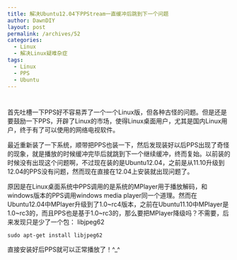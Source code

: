 ```yaml
---
title: 解决Ubuntu12.04下PPStream一直缓冲后跳到下一个问题
author: DawnDIY
layout: post
permalink: /archives/52
categories:
  - Linux
  - 解决Linux疑难杂症
tags:
  - Linux
  - PPS
  - Ubuntu
---
```

# 

首先吐槽一下PPS好不容易弄了一个一个Linux版，但各种古怪的问题。但是还是要鼓励一下PPS，开辟了Linux的市场，使得Linux桌面用户，尤其是国内Linux用户，终于有了可以使用的网络电视软件。

最近重新装了一下系统，顺带把PPS也装一下，然后发现装好以后PPS出现了奇怪的现象，就是播放的时候缓冲完毕后就跳到下一个继续缓冲，终而复始。以前装的时候没有出现这个问题啊，不过现在装的是Ubuntu12.04，之前是从11.10升级到12.04的PPS没有问题，然而现在直接在12.04上安装就出现问题了。

原因是在Linux桌面系统中PPS调用的是系统的MPlayer用于播放解码，和windows版本的PPS调用windows media player同一个道理。然而在Ubuntu12.04中MPlayer升级到了1.0~rc4版本，之前在Ubuntu11.10中MPlayer是1.0~rc3的，而且PPS也是基于1.0~rc3的，那么要把MPlayer降级吗？不需要，后来发现只是少了一个包： libjpeg62

    sudo apt-get install libjpeg62

直接安装好后PPS就可以正常播放了！^_^
